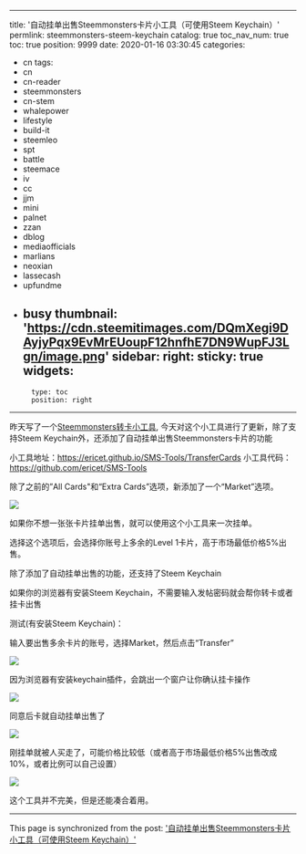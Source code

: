 
---
title: '自动挂单出售Steemmonsters卡片小工具（可使用Steem Keychain）'
permlink: steemmonsters-steem-keychain
catalog: true
toc_nav_num: true
toc: true
position: 9999
date: 2020-01-16 03:30:45
categories:
- cn
tags:
- cn
- cn-reader
- steemmonsters
- cn-stem
- whalepower
- lifestyle
- build-it
- steemleo
- spt
- battle
- steemace
- iv
- cc
- jjm
- mini
- palnet
- zzan
- dblog
- mediaofficials
- marlians
- neoxian
- lassecash
- upfundme
- busy
thumbnail: 'https://cdn.steemitimages.com/DQmXegi9DAyjyPqx9EvMrEUoupF12hnfhE7DN9WupFJ3Lgn/image.png'
sidebar:
    right:
        sticky: true
widgets:
    -
        type: toc
        position: right
---


昨天写了一个[Steemmonsters转卡小工具](https://steem.buzz/cn/@ericet/3qvjir-steemmonsters), 今天对这个小工具进行了更新，除了支持Steem Keychain外，还添加了自动挂单出售Steemmonsters卡片的功能

小工具地址：https://ericet.github.io/SMS-Tools/TransferCards
小工具代码：https://github.com/ericet/SMS-Tools

除了之前的”All Cards"和“Extra Cards”选项，新添加了一个“Market”选项。


![](https://cdn.steemitimages.com/DQmXegi9DAyjyPqx9EvMrEUoupF12hnfhE7DN9WupFJ3Lgn/image.png)

如果你不想一张张卡片挂单出售，就可以使用这个小工具来一次挂单。

选择这个选项后，会选择你账号上多余的Level 1卡片，高于市场最低价格5%出售。

除了添加了自动挂单出售的功能，还支持了Steem Keychain

如果你的浏览器有安装Steem Keychain，不需要输入发帖密码就会帮你转卡或者挂卡出售

测试(有安装Steem Keychain)：

输入要出售多余卡片的账号，选择Market，然后点击“Transfer”

![](https://cdn.steemitimages.com/DQmX5zu1TXK6uAxcEUi4YNaGbjLcuxDWoyWAYCtjrbcVTDK/image.png)

因为浏览器有安装keychain插件，会跳出一个窗户让你确认挂卡操作

![](https://cdn.steemitimages.com/DQmdDgtWRUsq7vKLw7HYJqcTNkdvZNJFjAWrQ7v5zxuh2X4/image.png)

同意后卡就自动挂单出售了

![](https://cdn.steemitimages.com/DQmP9SsuxXGhNR95Mu3gssdpAJB27QfZokg7Rw81FC259hW/image.png)

刚挂单就被人买走了，可能价格比较低（或者高于市场最低价格5%出售改成10%，或者比例可以自己设置）

![](https://cdn.steemitimages.com/DQmeGCDwqNMpAzVNq7rwjBKwsCpEoH5f1PefjFmNC98adkL/image.png)

这个工具并不完美，但是还能凑合着用。

- - -

This page is synchronized from the post: ['自动挂单出售Steemmonsters卡片小工具（可使用Steem Keychain）'](https://steemit.com/@ericet/steemmonsters-steem-keychain)

